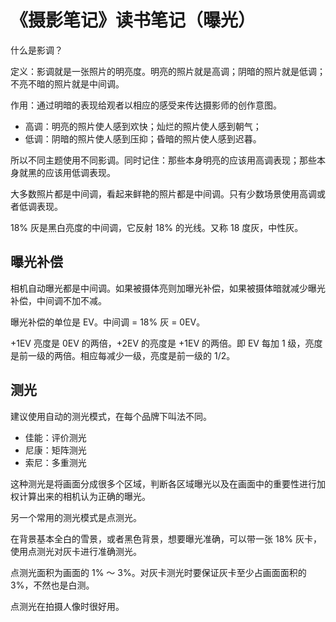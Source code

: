 # 《摄影笔记》读书笔记（曝光）

什么是影调？

定义：影调就是一张照片的明亮度。明亮的照片就是高调；阴暗的照片就是低调；不亮不暗的照片就是中间调。

作用：通过明暗的表现给观者以相应的感受来传达摄影师的创作意图。

- 高调：明亮的照片使人感到欢快；灿烂的照片使人感到朝气；
- 低调：阴暗的照片使人感到压抑；昏暗的照片使人感到迟暮。

所以不同主题使用不同影调。同时记住：那些本身明亮的应该用高调表现；那些本身就黑的应该用低调表现。

大多数照片都是中间调，看起来鲜艳的照片都是中间调。只有少数场景使用高调或者低调表现。

18% 灰是黑白亮度的中间调，它反射 18% 的光线。又称 18 度灰，中性灰。

## 曝光补偿

相机自动曝光都是中间调。如果被摄体亮则加曝光补偿，如果被摄体暗就减少曝光补偿，中间调不加不减。

曝光补偿的单位是 EV。中间调 = 18% 灰 = 0EV。

+1EV 亮度是 0EV 的两倍，+2EV 的亮度是 +1EV 的两倍。即 EV 每加 1 级，亮度是前一级的两倍。相应每减少一级，亮度是前一级的 1/2。

## 测光

建议使用自动的测光模式，在每个品牌下叫法不同。

- 佳能：评价测光
- 尼康：矩阵测光
- 索尼：多重测光

这种测光是将画面分成很多个区域，判断各区域曝光以及在画面中的重要性进行加权计算出来的相机认为正确的曝光。

另一个常用的测光模式是点测光。

在背景基本全白的雪景，或者黑色背景，想要曝光准确，可以带一张 18% 灰卡，使用点测光对灰卡进行准确测光。

点测光面积为画面的 1% ～ 3%。对灰卡测光时要保证灰卡至少占画面面积的 3%，不然也是白测。

点测光在拍摄人像时很好用。
